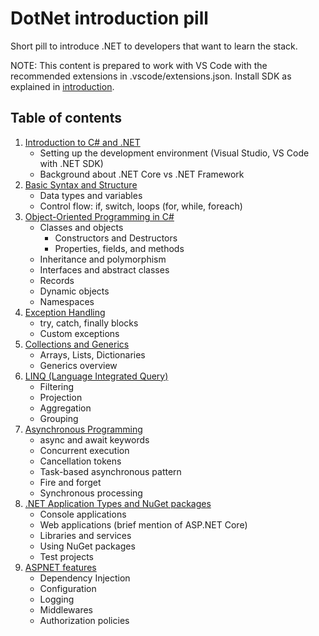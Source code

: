 # DotNet introduction pill

Short pill to introduce .NET to developers that want to learn the stack.

NOTE: This content is prepared to work with VS Code with the recommended extensions in .vscode/extensions.json. Install SDK as explained in [introduction](./workshop/1-introduction.md).

## Table of contents

1. [Introduction to C# and .NET](./workshop/1-introduction.md)
   - Setting up the development environment (Visual Studio, VS Code with .NET SDK)
   - Background about .NET Core vs .NET Framework
2. [Basic Syntax and Structure](./workshop/2-syntax.ipynb)
   - Data types and variables
   - Control flow: if, switch, loops (for, while, foreach)
3. [Object-Oriented Programming in C#](./workshop/3-oo-programming.ipynb)
   - Classes and objects
     - Constructors and Destructors
     - Properties, fields, and methods
   - Inheritance and polymorphism
   - Interfaces and abstract classes
   - Records
   - Dynamic objects
   - Namespaces
4. [Exception Handling](./workshop/4-exception-handling.ipynb)
   - try, catch, finally blocks
   - Custom exceptions
5. [Collections and Generics](./workshop/5-collections-and-generics.ipynb)
   - Arrays, Lists, Dictionaries
   - Generics overview
6. [LINQ (Language Integrated Query)](./workshop/6-linq.ipynb)
   - Filtering
   - Projection
   - Aggregation
   - Grouping
7. [Asynchronous Programming](./workshop/7-asynhronous-programming.ipynb)
   - async and await keywords
   - Concurrent execution
   - Cancellation tokens
   - Task-based asynchronous pattern
   - Fire and forget
   - Synchronous processing
8. [.NET Application Types and NuGet packages](./workshop/8-dotnet-app-types-and-nuget.md)
   - Console applications
   - Web applications (brief mention of ASP.NET Core)
   - Libraries and services
   - Using NuGet packages
   - Test projects
9. [ASPNET features](./workshop/9-aspnet-features.md)
   - Dependency Injection
   - Configuration
   - Logging
   - Middlewares
   - Authorization policies